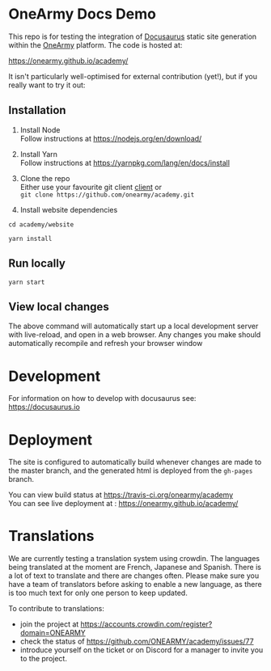 # OneArmy Docs Demo

This repo is for testing the integration of [Docusaurus](https://docusaurus.io) static site generation within the [OneArmy](https://github.com/onearmy/community-platform) platform. The code is hosted at:

https://onearmy.github.io/academy/

It isn't particularly well-optimised for external contribution (yet!), but if you really want to try it out:

## Installation

1. Install Node  
   Follow instructions at https://nodejs.org/en/download/

2. Install Yarn  
   Follow instructions at https://yarnpkg.com/lang/en/docs/install

3. Clone the repo  
   Either use your favourite git client [client](https://git-scm.com/download/gui) or  
   `git clone https://github.com/onearmy/academy.git`
4. Install website dependencies

```
cd academy/website

yarn install
```

## Run locally

```
yarn start
```

## View local changes

The above command will automatically start up a local development server with live-reload, and open in a web browser.
Any changes you make should automatically recompile and refresh your browser window

# Development

For information on how to develop with docusaurus see:  
https://docusaurus.io

# Deployment

The site is configured to automatically build whenever changes are made to the master branch, and the generated html is deployed from the `gh-pages` branch.

You can view build status at https://travis-ci.org/onearmy/academy  
You can see live deployment at : https://onearmy.github.io/academy/

# Translations
We are currently testing a translation system using crowdin. 
The languages being translated at the moment are French, Japanese and Spanish.
There is a lot of text to translate and there are changes often. Please make
sure you have a team of translators before asking to enable a new language, as
there is too much text for only one person to keep updated.

To contribute to translations:
- join the project at https://accounts.crowdin.com/register?domain=ONEARMY
- check the status of https://github.com/ONEARMY/academy/issues/77
- introduce yourself on the ticket or on Discord for a manager to invite you to the project.
